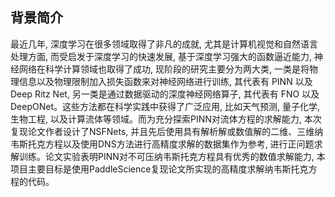 ## 背景简介
最近几年, 深度学习在很多领域取得了非凡的成就, 尤其是计算机视觉和自然语言处理方面, 而受启发于深度学习的快速发展, 基于深度学习强大的函数逼近能力, 神经网络在科学计算领域也取得了成功, 现阶段的研究主要分为两大类, 一类是将物理信息以及物理限制加入损失函数来对神经网络进行训练, 其代表有 PINN 以及 Deep Ritz Net, 另一类是通过数据驱动的深度神经网络算子, 其代表有 FNO 以及 DeepONet。这些方法都在科学实践中获得了广泛应用, 比如天气预测, 量子化学, 生物工程, 以及计算流体等领域。而为充分探索PINN对流体方程的求解能力, 本次复现论文作者设计了NSFNets, 并且先后使用具有解析解或数值解的二维、三维纳韦斯托克方程以及使用DNS方法进行高精度求解的数据集作为参考, 进行正问题求解训练。论文实验表明PINN对不可压纳韦斯托克方程具有优秀的数值求解能力, 本项目主要目标是使用PaddleScience复现论文所实现的高精度求解纳韦斯托克方程的代码。
